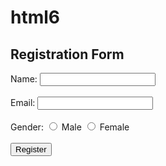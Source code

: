 # html6
<!DOCTYPE html>
<html>
<head>
    <title>Form Example</title>
</head>
<body>
    <h2>Registration Form</h2>
    <form>
        Name: <input type="text" name="name"><br><br>
        Email: <input type="email" name="email"><br><br>
        Gender:
        <input type="radio" name="gender" value="Male"> Male
        <input type="radio" name="gender" value="Female"> Female<br><br>
        <input type="submit" value="Register">
    </form>
</body>
</html>
